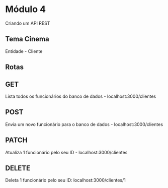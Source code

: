 # Módulo 4 

Criando um API REST

## Tema Cinema

Entidade - Cliente

## Rotas

## GET

Lista todos os funcionários do banco de dados - localhost:3000/clientes


## POST

Envia um novo funcionário para o banco de dados - localhost:3000/clientes

## PATCH

Atualiza 1 funcionário pelo seu ID - localhost:3000/clientes

## DELETE

Deleta 1 funcionário pelo seu ID: localhost:3000/clientes/1
